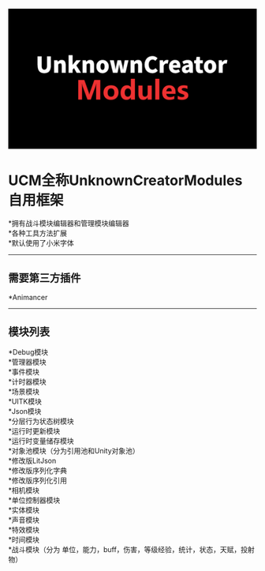 ![图片描述](UCMLogo.png)<br>

# UCM全称UnknownCreatorModules 自用框架

*拥有战斗模块编辑器和管理模块编辑器<br>
*各种工具方法扩展<br>
*默认使用了小米字体<br>

---------------------------------------------------

## 需要第三方插件<br>
*Animancer<br>

---------------------------------------------------

## 模块列表<br>
*Debug模块<br>
*管理器模块<br>
*事件模块<br>
*计时器模块<br>
*场景模块<br>
*UITK模块<br>
*Json模块<br>
*分层行为状态树模块<br>
*运行时更新模块<br>
*运行时变量储存模块<br>
*对象池模块（分为引用池和Unity对象池）<br>
*修改版LitJson<br>
*修改版序列化字典<br>
*修改版序列化引用<br>
*相机模块<br>
*单位控制器模块<br>
*实体模块<br>
*声音模块<br>
*特效模块<br>
*时间模块<br>
*战斗模块（分为 单位，能力，buff，伤害，等级经验，统计，状态，天赋，投射物）<br>
